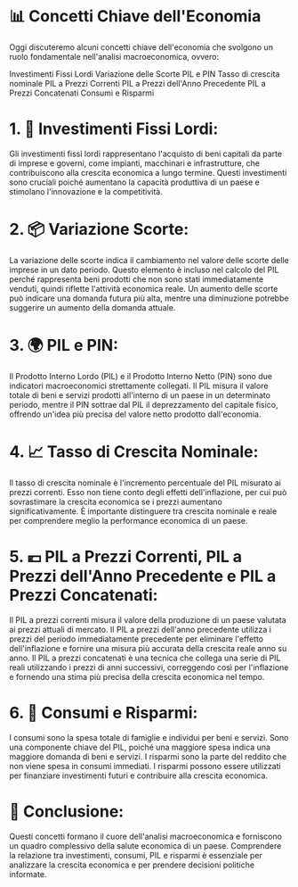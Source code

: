 
# 📊 Concetti Chiave dell'Economia

Oggi discuteremo alcuni concetti chiave dell'economia che svolgono un ruolo fondamentale nell'analisi macroeconomica, ovvero:

Investimenti Fissi Lordi
Variazione delle Scorte
PIL e PIN
Tasso di crescita nominale
PIL a Prezzi Correnti
PIL a Prezzi dell'Anno Precedente
PIL a Prezzi Concatenati
Consumi e Risparmi

# 1. 💼 Investimenti Fissi Lordi:

Gli investimenti fissi lordi rappresentano l'acquisto di beni capitali da parte di imprese e governi, come impianti, macchinari e infrastrutture, che contribuiscono alla crescita economica a lungo termine. Questi investimenti sono cruciali poiché aumentano la capacità produttiva di un paese e stimolano l'innovazione e la competitività.

# 2. 📦 Variazione Scorte:

La variazione delle scorte indica il cambiamento nel valore delle scorte delle imprese in un dato periodo. Questo elemento è incluso nel calcolo del PIL perché rappresenta beni prodotti che non sono stati immediatamente venduti, quindi riflette l'attività economica reale. Un aumento delle scorte può indicare una domanda futura più alta, mentre una diminuzione potrebbe suggerire un aumento della domanda attuale.

# 3. 🌍 PIL e PIN:

Il Prodotto Interno Lordo (PIL) e il Prodotto Interno Netto (PIN) sono due indicatori macroeconomici strettamente collegati. Il PIL misura il valore totale di beni e servizi prodotti all'interno di un paese in un determinato periodo, mentre il PIN sottrae dal PIL il deprezzamento del capitale fisico, offrendo un'idea più precisa del valore netto prodotto dall'economia.

# 4. 📈 Tasso di Crescita Nominale:

Il tasso di crescita nominale è l'incremento percentuale del PIL misurato ai prezzi correnti. Esso non tiene conto degli effetti dell'inflazione, per cui può sovrastimare la crescita economica se i prezzi aumentano significativamente. È importante distinguere tra crescita nominale e reale per comprendere meglio la performance economica di un paese.

# 5. 💶 PIL a Prezzi Correnti, PIL a Prezzi dell'Anno Precedente e PIL a Prezzi Concatenati:

Il PIL a prezzi correnti misura il valore della produzione di un paese valutata ai prezzi attuali di mercato.
Il PIL a prezzi dell'anno precedente utilizza i prezzi del periodo immediatamente precedente per eliminare l'effetto dell'inflazione e fornire una misura più accurata della crescita reale anno su anno.
Il PIL a prezzi concatenati è una tecnica che collega una serie di PIL reali utilizzando i prezzi di anni successivi, correggendo così per l'inflazione e fornendo una stima più precisa della crescita economica nel tempo.

# 6. 🛒 Consumi e Risparmi:

I consumi sono la spesa totale di famiglie e individui per beni e servizi. Sono una componente chiave del PIL, poiché una maggiore spesa indica una maggiore domanda di beni e servizi.
I risparmi sono la parte del reddito che non viene spesa in consumi immediati. I risparmi possono essere utilizzati per finanziare investimenti futuri e contribuire alla crescita economica.

# 📌 Conclusione:

Questi concetti formano il cuore dell'analisi macroeconomica e forniscono un quadro complessivo della salute economica di un paese. Comprendere la relazione tra investimenti, consumi, PIL e risparmi è essenziale per analizzare la crescita economica e per prendere decisioni politiche informate.
